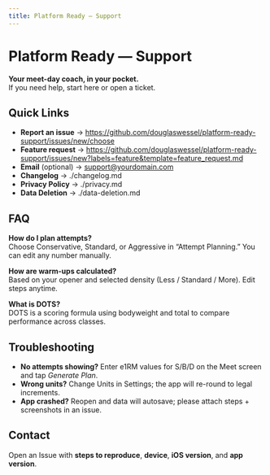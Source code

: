 ```yaml
---
title: Platform Ready — Support
---
```


# Platform Ready — Support

**Your meet-day coach, in your pocket.**  
If you need help, start here or open a ticket.

## Quick Links
- **Report an issue** → https://github.com/douglaswessel/platform-ready-support/issues/new/choose
- **Feature request** → https://github.com/douglaswessel/platform-ready-support/issues/new?labels=feature&template=feature_request.md
- **Email** (optional) → support@yourdomain.com
- **Changelog** → ./changelog.md
- **Privacy Policy** → ./privacy.md
- **Data Deletion** → ./data-deletion.md

## FAQ
**How do I plan attempts?**  
Choose Conservative, Standard, or Aggressive in “Attempt Planning.” You can edit any number manually.

**How are warm-ups calculated?**  
Based on your opener and selected density (Less / Standard / More). Edit steps anytime.

**What is DOTS?**  
DOTS is a scoring formula using bodyweight and total to compare performance across classes.

## Troubleshooting
- **No attempts showing?** Enter e1RM values for S/B/D on the Meet screen and tap *Generate Plan*.
- **Wrong units?** Change Units in Settings; the app will re-round to legal increments.
- **App crashed?** Reopen and data will autosave; please attach steps + screenshots in an issue.

## Contact
Open an Issue with **steps to reproduce**, **device**, **iOS version**, and **app version**.